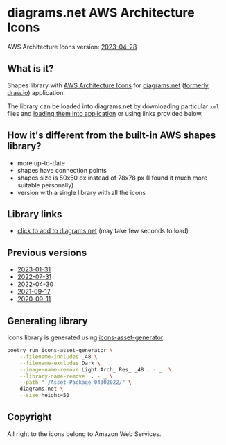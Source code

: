 # diagrams.net AWS Architecture Icons

AWS Architecture Icons version:
[2023-04-28](https://d1.awsstatic.com/webteam/architecture-icons/q2-2023/Asset-Package_04282023.ca9655a386a46bda0b6238cca2651e8f27fcb5c9.zip)


## What is it?

Shapes library with [AWS Architecture Icons](https://aws.amazon.com/architecture/icons/)
for [diagrams.net](https://diagrams.net/)
([formerly draw.io](https://www.diagrams.net/blog/move-diagrams-net)) application.

The library can be loaded into diagrams.net by downloading particular `xml` files
and [loading them into application](https://www.diagrams.net/blog/custom-libraries)
or using links provided below.

## How it's different from the built-in AWS shapes library?

- more up-to-date
- shapes have connection points
- shapes size is 50x50 px instead of 78x78 px
  (I found it much more suitable personally)
- version with a single library with all the icons

## Library links

- [click to add to diagrams.net](https://app.diagrams.net/?splash=0&clibs=Uhttps://raw.githubusercontent.com/m-radzikowski/diagrams-aws-icons/master/20230428/AWS-App%20Integration.xml;Uhttps://raw.githubusercontent.com/m-radzikowski/diagrams-aws-icons/master/20230428/AWS-Business%20Applications.xml;Uhttps://raw.githubusercontent.com/m-radzikowski/diagrams-aws-icons/master/20230428/AWS-Front%20End%20Web%20Mobile.xml;Uhttps://raw.githubusercontent.com/m-radzikowski/diagrams-aws-icons/master/20230428/AWS-Management%20Governance.xml;Uhttps://raw.githubusercontent.com/m-radzikowski/diagrams-aws-icons/master/20230428/AWS-Blockchain.xml;Uhttps://raw.githubusercontent.com/m-radzikowski/diagrams-aws-icons/master/20230428/AWS-IoT.xml;Uhttps://raw.githubusercontent.com/m-radzikowski/diagrams-aws-icons/master/20230428/AWS-Games.xml;Uhttps://raw.githubusercontent.com/m-radzikowski/diagrams-aws-icons/master/20230428/AWS-Migration%20Transfer.xml;Uhttps://raw.githubusercontent.com/m-radzikowski/diagrams-aws-icons/master/20230428/AWS-Storage.xml;Uhttps://raw.githubusercontent.com/m-radzikowski/diagrams-aws-icons/master/20230428/AWS-Developer%20Tools.xml;Uhttps://raw.githubusercontent.com/m-radzikowski/diagrams-aws-icons/master/20230428/AWS-Containers.xml;Uhttps://raw.githubusercontent.com/m-radzikowski/diagrams-aws-icons/master/20230428/AWS-Serverless.xml;Uhttps://raw.githubusercontent.com/m-radzikowski/diagrams-aws-icons/master/20230428/AWS-Robotics.xml;Uhttps://raw.githubusercontent.com/m-radzikowski/diagrams-aws-icons/master/20230428/AWS-Security%20Identity%20Compliance.xml;Uhttps://raw.githubusercontent.com/m-radzikowski/diagrams-aws-icons/master/20230428/AWS-Database.xml;Uhttps://raw.githubusercontent.com/m-radzikowski/diagrams-aws-icons/master/20230428/AWS-General%20Icons.xml;Uhttps://raw.githubusercontent.com/m-radzikowski/diagrams-aws-icons/master/20230428/AWS-Cloud%20Financial%20Management.xml;Uhttps://raw.githubusercontent.com/m-radzikowski/diagrams-aws-icons/master/20230428/AWS-Customer%20Enablement.xml;Uhttps://raw.githubusercontent.com/m-radzikowski/diagrams-aws-icons/master/20230428/AWS-Application%20Integration.xml;Uhttps://raw.githubusercontent.com/m-radzikowski/diagrams-aws-icons/master/20230428/AWS-Internet%20of%20Things.xml;Uhttps://raw.githubusercontent.com/m-radzikowski/diagrams-aws-icons/master/20230428/AWS-Satellite.xml;Uhttps://raw.githubusercontent.com/m-radzikowski/diagrams-aws-icons/master/20230428/AWS-Analytics.xml;Uhttps://raw.githubusercontent.com/m-radzikowski/diagrams-aws-icons/master/20230428/AWS-Quantum%20Technologies.xml;Uhttps://raw.githubusercontent.com/m-radzikowski/diagrams-aws-icons/master/20230428/AWS-Networking%20Content%20Delivery.xml;Uhttps://raw.githubusercontent.com/m-radzikowski/diagrams-aws-icons/master/20230428/AWS-End%20User%20Computing.xml;Uhttps://raw.githubusercontent.com/m-radzikowski/diagrams-aws-icons/master/20230428/AWS-Media%20Services.xml;Uhttps://raw.githubusercontent.com/m-radzikowski/diagrams-aws-icons/master/20230428/AWS-Machine%20Learning.xml;Uhttps://raw.githubusercontent.com/m-radzikowski/diagrams-aws-icons/master/20230428/AWS-Compute.xml;Uhttps://raw.githubusercontent.com/m-radzikowski/diagrams-aws-icons/master/20230428/AWS-Contact%20Center.xml)
  (may take few seconds to load)

## Previous versions

- [2023-01-31](https://app.diagrams.net/?splash=0&clibs=Uhttps://raw.githubusercontent.com/m-radzikowski/diagrams-aws-icons/master/20230131/AWS%20Architecture%20Icons%2020230131.xml)
- [2022-07-31](https://app.diagrams.net/?splash=0&clibs=Uhttps://raw.githubusercontent.com/m-radzikowski/diagrams-aws-icons/master/20220731/AWS%20Architecture%20Icons%2020220731.xml)
- [2022-04-30](https://app.diagrams.net/?splash=0&clibs=Uhttps://raw.githubusercontent.com/m-radzikowski/diagrams-aws-icons/master/20220430/AWS%20Architecture%20Icons%2020220430.xml)
- [2021-09-17](https://app.diagrams.net/?splash=0&clibs=Uhttps://raw.githubusercontent.com/m-radzikowski/diagrams-aws-icons/master/20210917/AWS%20Architecture%20Icons%2020210917.xml)
- [2020-09-11](https://app.diagrams.net/?splash=0&clibs=Uhttps://raw.githubusercontent.com/m-radzikowski/diagrams-aws-icons/master/20200911/AWS%20Architecture%20Icons.xml)

## Generating library

Icons library is generated using [icons-asset-generator](https://github.com/m-radzikowski/icons-asset-generator):

```bash
poetry run icons-asset-generator \
    --filename-includes _48 \
    --filename-excludes Dark \
    --image-name-remove Light Arch_ Res_ _48 . - _  \
    --library-name-remove  . - _ \
    --path "./Asset-Package_04302022/" \
    diagrams.net \
    --size height=50
```

## Copyright

All right to the icons belong to Amazon Web Services.
